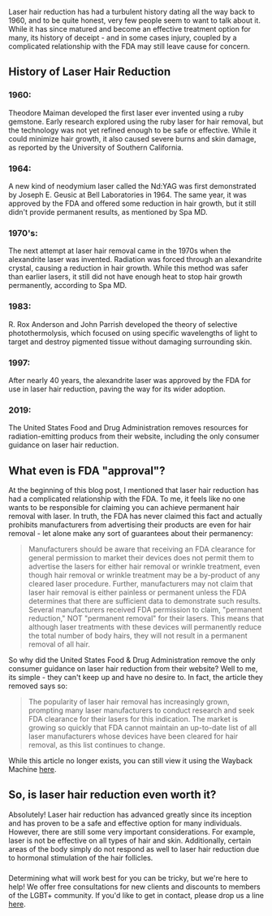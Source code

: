 Laser hair reduction has had a turbulent history dating all the way back to 1960, and to be quite honest, very few people seem to want to talk about it. While it has since matured and become an effective treatment option for many, its history of deceipt - and in some cases injury, coupled by a complicated relationship with the FDA may still leave cause for concern.

## History of Laser Hair Reduction

### 1960:
Theodore Maiman developed the first laser ever invented using a ruby gemstone. Early research explored using the ruby laser for hair removal, but the technology was not yet refined enough to be safe or effective. While it could minimize hair growth, it also caused severe burns and skin damage, as reported by the University of Southern California.

### 1964:
A new kind of neodymium laser called the Nd:YAG was first demonstrated by Joseph E. Geusic at Bell Laboratories in 1964. The same year, it was approved by the FDA and offered some reduction in hair growth, but it still didn't provide permanent results, as mentioned by Spa MD.

### 1970's:
The next attempt at laser hair removal came in the 1970s when the alexandrite laser was invented. Radiation was forced through an alexandrite crystal, causing a reduction in hair growth. While this method was safer than earlier lasers, it still did not have enough heat to stop hair growth permanently, according to Spa MD.

### 1983:
R. Rox Anderson and John Parrish developed the theory of selective photothermolysis, which focused on using specific wavelengths of light to target and destroy pigmented tissue without damaging surrounding skin.

### 1997:
After nearly 40 years, the alexandrite laser was approved by the FDA for use in laser hair reduction, paving the way for its wider adoption.

### 2019:
The United States Food and Drug Administration removes resources for radiation-emitting producs from their website, including the only consumer guidance on laser hair reduction.

## What even is FDA "approval"?

At the beginning of this blog post, I mentioned that laser hair reduction has had a complicated relationship with the FDA. To me, it feels like no one wants to be responsible for claiming you can achieve permanent hair removal with laser. In truth, the FDA has never claimed this fact and actually prohibits manufacturers from advertising their products are even for hair removal - let alone make any sort of guarantees about their permanency: 

> Manufacturers should be aware that receiving an FDA clearance for general permission to market their devices does not permit them to advertise the lasers for either hair removal or wrinkle treatment, even though hair removal or wrinkle treatment may be a by-product of any cleared laser procedure. Further, manufacturers may not claim that laser hair removal is either painless or permanent unless the FDA determines that there are sufficient data to demonstrate such results. Several manufacturers received FDA permission to claim, "permanent reduction," NOT "permanent removal" for their lasers. This means that although laser treatments with these devices will permanently reduce the total number of body hairs, they will not result in a permanent removal of all hair. 

So why did the United States Food & Drug Administration remove the only consumer guidance on laser hair reduction from their website? Well to me, its simple - they can't keep up and have no desire to. In fact, the article they removed says so:

> The popularity of laser hair removal has increasingly grown, prompting many laser manufacturers to conduct research and seek FDA clearance for their lasers for this indication. The market is growing so quickly that FDA cannot maintain an up-to-date list of all laser manufacturers whose devices have been cleared for hair removal, as this list continues to change.

While this article no longer exists, you can still view it using the Wayback Machine [here](https://tinyurl.com/yhndr8da).

## So, is laser hair reduction even worth it?

Absolutely! Laser hair reduction has advanced greatly since its inception and has proven to be a safe and effective option for many individuals. However, there are still some very important considerations. For example, laser is not be effective on all types of hair and skin. Additionally, certain areas of the body simply do not respond as well to laser hair reduction due to hormonal stimulation of the hair follicles.
###
Determining what will work best for you can be tricky, but we're here to help! We offer free consultations for new clients and discounts to members of the LGBT+ community. If you'd like to get in contact, please drop us a line [here](mailto:info@kmnk.beauty).
